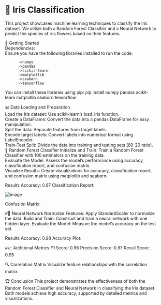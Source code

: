 # 🌸 Iris Classification

This project showcases machine learning techniques to classify the Iris dataset. We utilize both a Random Forest Classifier and a Neural Network to predict the species of iris flowers based on their features.

🚀 Getting Started
<br>
Dependencies:
<br>
Ensure you have the following libraries installed to run the code:

          ->numpy
          ->pandas
          ->scikit-learn
          ->matplotlib
          ->seaborn
          ->tensorflow
You can install these libraries using pip:
pip install numpy pandas scikit-learn matplotlib seaborn tensorflow

📊 Data Loading and Preparation
<br>
Load the Iris dataset: Use scikit-learn’s load_iris function.
<br>
Create a DataFrame: Convert the data into a pandas DataFrame for easy manipulation.
<br>
Split the data: Separate features from target labels.
<br>
Encode target labels: Convert labels into numerical format using LabelEncoder.
<br>
Train-Test Split: Divide the data into training and testing sets (80-20 ratio).
<br>
🌲 Random Forest Classifier
Initialize and Train: Train a Random Forest Classifier with 100 estimators on the training data.
<br>
Evaluate the Model: Assess the model’s performance using accuracy, classification report, and confusion matrix.
<br>
Visualize Results: Create visualizations for accuracy, classification report, and confusion matrix using matplotlib and seaborn.

Results
Accuracy: 0.97
Classification Report:

![image](https://github.com/user-attachments/assets/72e0174e-58ee-43da-b7f6-0b4a5ace010c)
<br>

Confusion Matrix:



#🤖 Neural Network
Normalize Features: Apply StandardScaler to normalize the data.
Build and Train: Construct and train a neural network with one hidden layer.
Evaluate the Model: Measure the model’s accuracy on the test set.

Results
Accuracy: 0.98
Accuracy Plot:

#📈 Additional Metrics
F1 Score: 0.96
Precision Score: 0.97
Recall Score: 0.95

🔍 Correlation Matrix
Visualize feature relationships with the correlation matrix.


🏆 Conclusion
This project demonstrates the effectiveness of both the Random Forest Classifier and Neural Network in classifying the Iris dataset. Both models achieve high accuracy, supported by detailed metrics and visualizations.

